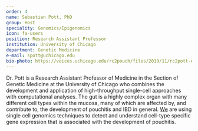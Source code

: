 ```yaml
---
order: 4
name: Sebastian Pott, PhD
group: Host
speciality: Genomics/Epigenomics
icon: fa-users
position: Research Assistant Professor
institution: University of Chicago
department: Genetic Medicine
e-mail: spott@uchicago.edu
bio-photo: https://voices.uchicago.edu/rc2pouch/files/2019/11/rc2pott-e1573842181525.jpg
---
```


Dr. Pott is a Research Assistant Professor of Medicine in the Section of Genetic Medicine at the University of Chicago who combines the development and application of high-throughput single-cell approaches with computational analyses. The gut is a highly complex organ with many different cell types within the mucosa, many of which are affected by, and contribute to, the development of pouchitis and IBD in general. [We](https://voices.uchicago.edu/spottlab/) are using single cell genomics techniques to detect and understand cell-type specific gene expression that is associated with the development of pouchitis.
